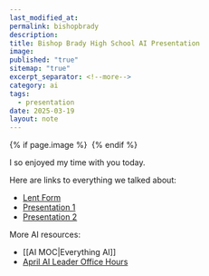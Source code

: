 ```yaml
---
last_modified_at: 
permalink: bishopbrady
description: 
title: Bishop Brady High School AI Presentation
image: 
published: "true"
sitemap: "true"
excerpt_separator: <!--more-->
category: ai
tags:
  - presentation
date: 2025-03-19
layout: note
---
```



{% if page.image %} <img src="{{ page.image }}" alt=""> {% endif %}

I so enjoyed my time with you today.

Here are links to everything we talked about:

- [Lent Form](https://docs.google.com/forms/d/e/1FAIpQLSedZiGPyMzoteDGFdPDZf31HBHTi8-4kEohLbIX6HmxiHjpHw/viewform?usp=dialog)
- [Presentation 1](https://docs.google.com/presentation/d/1fyT__6vd8S70xc3iWn9-lWsOspaIz1oG4l4Jvb2TfZg/edit?usp=sharing)
- [Presentation 2](https://sharing.ia.net/presenter/07455f395bfe48df9f3e39e92e0c8a04/view#/)

More AI resources: 
- [[AI MOC|Everything AI]]
- [April AI Leader Office Hours](https://www.icloud.com/invites/044YxoYP-Sk75lwbsb6PV_tAQ)